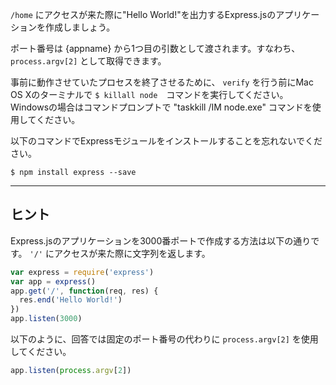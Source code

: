 `/home` にアクセスが来た際に"Hello World!"を出力するExpress.jsのアプリケーションを作成しましょう。

ポート番号は {appname} から1つ目の引数として渡されます。すなわち、 `process.argv[2]` として取得できます。

事前に動作させていたプロセスを終了させるために、 `verify` を行う前にMac OS Xのターミナルで `$ killall node`　コマンドを実行してください。
Windowsの場合はコマンドプロンプトで "taskkill /IM node.exe" コマンドを使用してください。

以下のコマンドでExpressモジュールをインストールすることを忘れないでください。

```
$ npm install express --save
```

-----------------------------

## ヒント

Express.jsのアプリケーションを3000番ポートで作成する方法は以下の通りです。
`'/'` にアクセスが来た際に文字列を返します。

```js
var express = require('express')
var app = express()
app.get('/', function(req, res) {
  res.end('Hello World!')
})
app.listen(3000)
```

以下のように、回答では固定のポート番号の代わりに `process.argv[2]` を使用してください。

```js
app.listen(process.argv[2])
```
